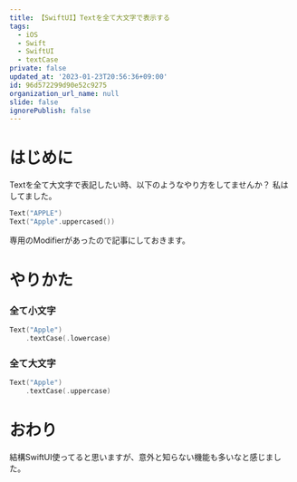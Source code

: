```yaml
---
title: 【SwiftUI】Textを全て大文字で表示する
tags:
  - iOS
  - Swift
  - SwiftUI
  - textCase
private: false
updated_at: '2023-01-23T20:56:36+09:00'
id: 96d572299d90e52c9275
organization_url_name: null
slide: false
ignorePublish: false
---
```

# はじめに
Textを全て大文字で表記したい時、以下のようなやり方をしてませんか？
私はしてました。
```swift
Text("APPLE")
Text("Apple".uppercased())
```

専用のModifierがあったので記事にしておきます。

# やりかた
### 全て小文字
```swift
Text("Apple")
    .textCase(.lowercase)
```

### 全て大文字
```swift
Text("Apple")
    .textCase(.uppercase)
```
# おわり
結構SwiftUI使ってると思いますが、意外と知らない機能も多いなと感じました。
